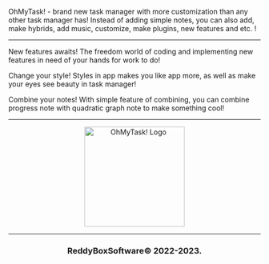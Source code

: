 OhMyTask! - brand new task manager with more customization than any other task manager has!
Instead of adding simple notes, you can also add, make hybrids, add music, customize, make plugins, new features and etc. !

---

New features awaits! The freedom world of coding and implementing new features in need of your hands for work to do!

Change your style! Styles in app makes you like app more, as well as make your eyes see beauty in task manager!

Combine your notes! With simple feature of combining, you can combine progress note with quadratic graph note to make something cool!

---
<p align="center">
    <img width="200" src="https://media.discordapp.net/attachments/811646044009267261/1026245115842412584/fgh.png" alt="OhMyTask! Logo">
</p>

---

<h3 align="center">ReddyBoxSoftware© 2022-2023.</h1>
